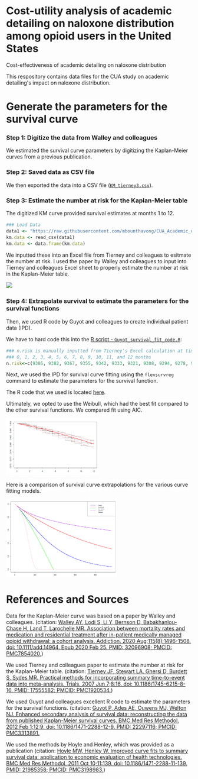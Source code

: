 # Cost-utility analysis of academic detailing on naloxone distribution among opioid users in the United States
Cost-effectiveness of academic detailing on naloxone distribution

This respository contains data files for the CUA study on academic detailing's impact on naloxone distribution.

# Generate the parameters for the survival curve
### Step 1: Digitize the data from Walley and colleagues
We estimated the survival curve parameters by digitizing the Kaplan-Meier curves from a previous publication.

### Step 2: Saved data as CSV file
We then exported the data into a CSV file ([`KM_tierney3.csv`](https://raw.githubusercontent.com/mbounthavong/CUA_Academic_detailing_and_naloxone/main/KM_tierney3.csv)). 

### Step 3: Estimate the number at risk for the Kaplan-Meier table
The digitized KM curve provided survival estimates at months 1 to 12. 

```ruby
### Load Data
data1 <- "https://raw.githubusercontent.com/mbounthavong/CUA_Academic_detailing_and_naloxone/main/KM_tierney3.csv"
km.data <- read_csv(data1)
km.data <- data.frame(km.data)
````

We inputted these into an Excel file from Tierney and colleagues to esitmate the number at risk. I used the paper by Walley and colleagues to input into Tierney and colleagues Excel sheet to properly estimate the number at risk in the Kaplan-Meier table. 

<img src = 'https://github.com/mbounthavong/CUA_Academic_detailing_and_naloxone/blob/main/Figures/tierney excel.png' width = 40%>

### Step 4: Extrapolate survival to estimate the parameters for the survival functions
Then, we used R code by Guyot and colleagues to create individual patient data (IPD). 

We have to hard code this into the [R script - `Guyot_survival_fit_code.R`](https://raw.githubusercontent.com/mbounthavong/CUA_Academic_detailing_and_naloxone/refs/heads/main/R%20codes/Guyot_survival_fit_code.R):

```ruby
### n.risk is manually inputted from Tierney's Excel calculation at timepoints:
### 0, 1, 2, 3, 4, 5, 6, 7, 8, 9, 10, 11, and 12 months
n.risk<-c(9386, 9382, 9367, 9355, 9342, 9333, 9321, 9308, 9294, 9278, 9261, 9255, 9250)
```

Next, we used the IPD for survival curve fitting using the `flexsurvreg` command to estimate the parameters for the survival function. 

The R code that we used is located [here](https://raw.githubusercontent.com/mbounthavong/CUA_Academic_detailing_and_naloxone/refs/heads/main/R%20codes/Guyot_survival_fit_code.R).

Ultimately, we opted to use the Weibull, which had the best fit compared to the other survival functions. We compared fit using AIC. 

<img src = 'https://github.com/mbounthavong/CUA_Academic_detailing_and_naloxone/blob/main/Figures/weibull.png' width = 50%>

Here is a comparison of survival curve extrapolations for the various curve fitting models. 

<img src = 'https://github.com/mbounthavong/CUA_Academic_detailing_and_naloxone/blob/main/Figures/Figure_survival.png' width = 60%>

# References and Sources
Data for the Kaplan-Meier curve was based on a paper by Walley and colleagues.
(citation: [Walley AY, Lodi S, Li Y, Bernson D, Babakhanlou-Chase H, Land T, Larochelle MR. Association between mortality rates and medication and residential treatment after in-patient medically managed opioid withdrawal: a cohort analysis. Addiction. 2020 Aug;115(8):1496-1508. doi: 10.1111/add.14964. Epub 2020 Feb 25. PMID: 32096908; PMCID: PMC7854020.](https://pubmed.ncbi.nlm.nih.gov/32096908/))

We used Tierney and colleagues paper to estimate the number at risk for the Kaplan-Meier table. 
(citation: [Tierney JF, Stewart LA, Ghersi D, Burdett S, Sydes MR. Practical methods for incorporating summary time-to-event data into meta-analysis. Trials. 2007 Jun 7;8:16. doi: 10.1186/1745-6215-8-16. PMID: 17555582; PMCID: PMC1920534.](https://pubmed.ncbi.nlm.nih.gov/17555582/))

We used Guyot and colleagues excellent R code to estimate the parameters for the survival functions. 
(citation: [Guyot P, Ades AE, Ouwens MJ, Welton NJ. Enhanced secondary analysis of survival data: reconstructing the data from published Kaplan-Meier survival curves. BMC Med Res Methodol. 2012 Feb 1;12:9. doi: 10.1186/1471-2288-12-9. PMID: 22297116; PMCID: PMC3313891.](https://pubmed.ncbi.nlm.nih.gov/22297116/)

We used the methods by Hoyle and Henley, which was provided as a publication
(citation: [Hoyle MW, Henley W. Improved curve fits to summary survival data: application to economic evaluation of health technologies. BMC Med Res Methodol. 2011 Oct 10;11:139. doi: 10.1186/1471-2288-11-139. PMID: 21985358; PMCID: PMC3198983.](https://pubmed.ncbi.nlm.nih.gov/21985358/))


